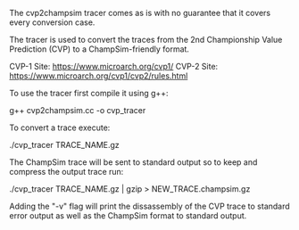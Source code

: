 The cvp2champsim tracer comes as is with no guarantee that it covers every conversion case.

The tracer is used to convert the traces from the 2nd Championship Value 
Prediction (CVP) to a ChampSim-friendly format. 

CVP-1 Site: https://www.microarch.org/cvp1/
CVP-2 Site: https://www.microarch.org/cvp1/cvp2/rules.html

To use the tracer first compile it using g++:

g++ cvp2champsim.cc -o cvp_tracer

To convert a trace execute:

./cvp_tracer TRACE_NAME.gz

The ChampSim trace will be sent to standard output so to keep and compress the 
output trace run:

./cvp_tracer TRACE_NAME.gz | gzip > NEW_TRACE.champsim.gz

Adding the "-v" flag will print the dissassembly of the CVP trace to standard 
error output as well as the ChampSim format to standard output.
